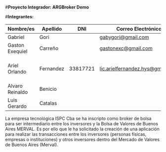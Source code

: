 #**Proyecto Integrador: ARGBroker Demo**

#**Integrantes:** 

|         Nombre/es     |        Apellido       |      DNI     |            Correo Electrónico           |                   Github                  |
|-----------------------|-----------------------|--------------|-----------------------------------------|-------------------------------------------|
|    Gabriel            |      Gori             |              |   gabygori@gmail.com                    |                                           |
|    Gaston Exequiel    |      Carreño          |              |   gastonexc@gmail.com                   |                                           |
|    Ariel Orlando      |      Fernandez        |   33817721   |   lic.arielfernandez.hys@gmail.com      |  [https://github.com/fernandez-ariel](https://github.com/fernandez-ariel) |
|    Alvaro Reinaldo    |      Benicio          |              |                                         |                                           |
|    Luis Gerardo       |      Catalas          |              |                                         |                                           |

La empresa tecnológica ISPC Cba se ha inscripto como broker de bolsa para ser intermediario entre los inversores y la Bolsa de Valores de Buenos Aires MERVAL.
Es por ello que le ha solicitado la creación de una aplicación para realizar las transacciones entre los inversores (personas físicas, empresas o instituciones) y otros inversores dentro del Mercado de Valores de Buenos Aires (Merval).
